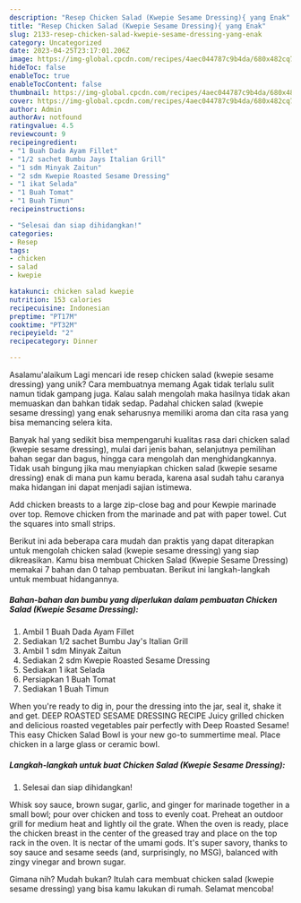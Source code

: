 ```yaml
---
description: "Resep Chicken Salad (Kwepie Sesame Dressing){ yang Enak"
title: "Resep Chicken Salad (Kwepie Sesame Dressing){ yang Enak"
slug: 2133-resep-chicken-salad-kwepie-sesame-dressing-yang-enak
category: Uncategorized
date: 2023-04-25T23:17:01.206Z
image: https://img-global.cpcdn.com/recipes/4aec044787c9b4da/680x482cq70/chicken-salad-kwepie-sesame-dressing-foto-resep-utama.jpg
hideToc: false
enableToc: true
enableTocContent: false
thumbnail: https://img-global.cpcdn.com/recipes/4aec044787c9b4da/680x482cq70/chicken-salad-kwepie-sesame-dressing-foto-resep-utama.jpg
cover: https://img-global.cpcdn.com/recipes/4aec044787c9b4da/680x482cq70/chicken-salad-kwepie-sesame-dressing-foto-resep-utama.jpg
author: Admin
authorAv: notfound
ratingvalue: 4.5
reviewcount: 9
recipeingredient:
- "1 Buah Dada Ayam Fillet"
- "1/2 sachet Bumbu Jays Italian Grill"
- "1 sdm Minyak Zaitun"
- "2 sdm Kwepie Roasted Sesame Dressing"
- "1 ikat Selada"
- "1 Buah Tomat"
- "1 Buah Timun"
recipeinstructions:

- "Selesai dan siap dihidangkan!"
categories:
- Resep
tags:
- chicken
- salad
- kwepie

katakunci: chicken salad kwepie 
nutrition: 153 calories
recipecuisine: Indonesian
preptime: "PT17M"
cooktime: "PT32M"
recipeyield: "2"
recipecategory: Dinner

---
```



Asalamu'alaikum Lagi mencari ide resep chicken salad (kwepie sesame dressing) yang unik? Cara membuatnya memang Agak tidak terlalu sulit namun tidak gampang juga. Kalau salah mengolah maka hasilnya tidak akan memuaskan dan bahkan tidak sedap. Padahal chicken salad (kwepie sesame dressing) yang enak seharusnya memiliki aroma dan cita rasa yang bisa memancing selera kita.


Banyak hal yang sedikit bisa mempengaruhi kualitas rasa dari chicken salad (kwepie sesame dressing), mulai dari jenis bahan, selanjutnya pemilihan bahan segar dan bagus, hingga cara mengolah dan menghidangkannya. Tidak usah bingung jika mau menyiapkan chicken salad (kwepie sesame dressing) enak di mana pun kamu berada, karena asal sudah tahu caranya maka hidangan ini dapat menjadi sajian istimewa.

Add chicken breasts to a large zip-close bag and pour Kewpie marinade over top. Remove chicken from the marinade and pat with paper towel. Cut the squares into small strips.


Berikut ini ada beberapa cara mudah dan praktis yang dapat diterapkan untuk mengolah chicken salad (kwepie sesame dressing) yang siap dikreasikan. Kamu bisa membuat Chicken Salad (Kwepie Sesame Dressing) memakai 7 bahan dan 0 tahap pembuatan. Berikut ini langkah-langkah untuk membuat hidangannya.

<!--inarticleads1-->

##### Bahan-bahan dan bumbu yang diperlukan dalam pembuatan Chicken Salad (Kwepie Sesame Dressing):

1. Ambil 1 Buah Dada Ayam Fillet
1. Sediakan 1/2 sachet Bumbu Jay&#39;s Italian Grill
1. Ambil 1 sdm Minyak Zaitun
1. Sediakan 2 sdm Kwepie Roasted Sesame Dressing
1. Sediakan 1 ikat Selada
1. Persiapkan 1 Buah Tomat
1. Sediakan 1 Buah Timun


When you&#39;re ready to dig in, pour the dressing into the jar, seal it, shake it and get. DEEP ROASTED SESAME DRESSING RECIPE Juicy grilled chicken and delicious roasted vegetables pair perfectly with Deep Roasted Sesame! This easy Chicken Salad Bowl is your new go-to summertime meal. Place chicken in a large glass or ceramic bowl. 

<!--inarticleads2-->

##### Langkah-langkah untuk buat Chicken Salad (Kwepie Sesame Dressing):


1. Selesai dan siap dihidangkan!

Whisk soy sauce, brown sugar, garlic, and ginger for marinade together in a small bowl; pour over chicken and toss to evenly coat. Preheat an outdoor grill for medium heat and lightly oil the grate. When the oven is ready, place the chicken breast in the center of the greased tray and place on the top rack in the oven. It is nectar of the umami gods. It&#39;s super savory, thanks to soy sauce and sesame seeds (and, surprisingly, no MSG), balanced with zingy vinegar and brown sugar. 

Gimana nih? Mudah bukan? Itulah cara membuat chicken salad (kwepie sesame dressing) yang bisa kamu lakukan di rumah. Selamat mencoba!
